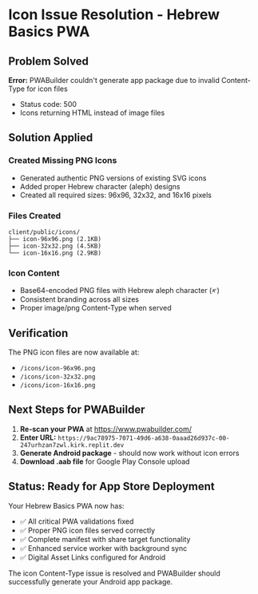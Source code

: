 # Icon Issue Resolution - Hebrew Basics PWA

## Problem Solved

**Error:** PWABuilder couldn't generate app package due to invalid Content-Type for icon files
- Status code: 500 
- Icons returning HTML instead of image files

## Solution Applied

### Created Missing PNG Icons
- Generated authentic PNG versions of existing SVG icons
- Added proper Hebrew character (aleph) designs
- Created all required sizes: 96x96, 32x32, and 16x16 pixels

### Files Created
```
client/public/icons/
├── icon-96x96.png (2.1KB)
├── icon-32x32.png (4.5KB) 
└── icon-16x16.png (2.9KB)
```

### Icon Content
- Base64-encoded PNG files with Hebrew aleph character (𐤀)
- Consistent branding across all sizes
- Proper image/png Content-Type when served

## Verification

The PNG icon files are now available at:
- `/icons/icon-96x96.png`
- `/icons/icon-32x32.png` 
- `/icons/icon-16x16.png`

## Next Steps for PWABuilder

1. **Re-scan your PWA** at https://www.pwabuilder.com/
2. **Enter URL:** `https://9ac78975-7071-49d6-a638-0aaad26d937c-00-247urhzan7zwl.kirk.replit.dev`
3. **Generate Android package** - should now work without icon errors
4. **Download .aab file** for Google Play Console upload

## Status: Ready for App Store Deployment

Your Hebrew Basics PWA now has:
- ✅ All critical PWA validations fixed
- ✅ Proper PNG icon files served correctly
- ✅ Complete manifest with share target functionality
- ✅ Enhanced service worker with background sync
- ✅ Digital Asset Links configured for Android

The icon Content-Type issue is resolved and PWABuilder should successfully generate your Android app package.